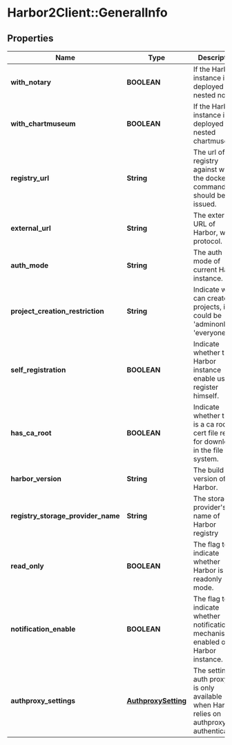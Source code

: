 # Harbor2Client::GeneralInfo

## Properties
Name | Type | Description | Notes
------------ | ------------- | ------------- | -------------
**with_notary** | **BOOLEAN** | If the Harbor instance is deployed with nested notary. | [optional] 
**with_chartmuseum** | **BOOLEAN** | If the Harbor instance is deployed with nested chartmuseum. | [optional] 
**registry_url** | **String** | The url of registry against which the docker command should be issued. | [optional] 
**external_url** | **String** | The external URL of Harbor, with protocol. | [optional] 
**auth_mode** | **String** | The auth mode of current Harbor instance. | [optional] 
**project_creation_restriction** | **String** | Indicate who can create projects, it could be &#39;adminonly&#39; or &#39;everyone&#39;. | [optional] 
**self_registration** | **BOOLEAN** | Indicate whether the Harbor instance enable user to register himself. | [optional] 
**has_ca_root** | **BOOLEAN** | Indicate whether there is a ca root cert file ready for download in the file system. | [optional] 
**harbor_version** | **String** | The build version of Harbor. | [optional] 
**registry_storage_provider_name** | **String** | The storage provider&#39;s name of Harbor registry | [optional] 
**read_only** | **BOOLEAN** | The flag to indicate whether Harbor is in readonly mode. | [optional] 
**notification_enable** | **BOOLEAN** | The flag to indicate whether notification mechanism is enabled on Harbor instance. | [optional] 
**authproxy_settings** | [**AuthproxySetting**](AuthproxySetting.md) | The setting of auth proxy this is only available when Harbor relies on authproxy for authentication. | [optional] 


